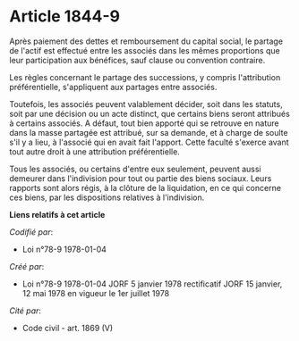 # Article 1844-9

Après paiement des dettes et remboursement du capital social, le partage de l'actif est effectué entre les associés dans les
mêmes proportions que leur participation aux bénéfices, sauf clause ou convention contraire.

Les règles concernant le partage des successions, y compris l'attribution préférentielle, s'appliquent aux partages entre
associés.

Toutefois, les associés peuvent valablement décider, soit dans les statuts, soit par une décision ou un acte distinct, que
certains biens seront attribués à certains associés. A défaut, tout bien apporté qui se retrouve en nature dans la masse
partagée est attribué, sur sa demande, et à charge de soulte s'il y a lieu, à l'associé qui en avait fait l'apport. Cette
faculté s'exerce avant tout autre droit à une attribution préférentielle.

Tous les associés, ou certains d'entre eux seulement, peuvent aussi demeurer dans l'indivision pour tout ou partie des biens
sociaux. Leurs rapports  sont alors régis, à la clôture de la liquidation, en ce qui concerne ces biens, par les dispositions
relatives à l'indivision.

**Liens relatifs à cet article**

_Codifié par_:

  - Loi n°78-9 1978-01-04

_Créé par_:

  - Loi n°78-9 1978-01-04 JORF 5 janvier 1978 rectificatif JORF 15 janvier, 12 mai 1978 en vigueur le 1er juillet 1978

_Cité par_:

  - Code civil - art. 1869 (V)
